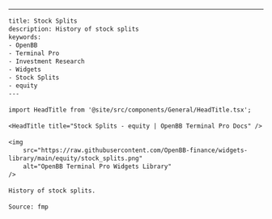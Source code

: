 ---
    title: Stock Splits
    description: History of stock splits
    keywords:
    - OpenBB
    - Terminal Pro
    - Investment Research
    - Widgets
    - Stock Splits
    - equity
    ---

    import HeadTitle from '@site/src/components/General/HeadTitle.tsx';

    <HeadTitle title="Stock Splits - equity | OpenBB Terminal Pro Docs" />

    <img
        src="https://raw.githubusercontent.com/OpenBB-finance/widgets-library/main/equity/stock_splits.png"
        alt="OpenBB Terminal Pro Widgets Library"
    />

    History of stock splits.

    Source: fmp
    
